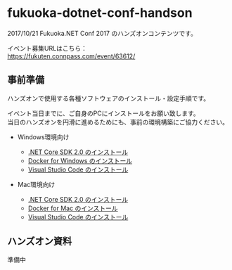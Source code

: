 # fukuoka-dotnet-conf-handson

2017/10/21 Fukuoka.NET Conf 2017 のハンズオンコンテンツです。

イベント募集URLはこちら：  
<https://fukuten.connpass.com/event/63612/>


## 事前準備

ハンズオンで使用する各種ソフトウェアのインストール・設定手順です。

イベント当日までに、ご自身のPCにインストールをお願い致します。  
当日のハンズオンを円滑に進めるためにも、事前の環境構築にご協力ください。

* Windows環境向け
  * [.NET Core SDK 2.0 のインストール](./1_preparation/win_install_dotnetcoresdk.md)
  * [Docker for Windows のインストール](./1_preparation/win_install_docker.md)
  * [Visual Studio Code のインストール](./1_preparation/win_install_visualstudiocode.md)

* Mac環境向け
  * [.NET Core SDK 2.0 のインストール](./1_preparation/mac_install_dotnetcoresdk.md)
  * [Docker for Mac のインストール](./1_preparation/mac_install_docker.md)
  * [Visual Studio Code のインストール](./1_preparation/mac_install_visualstudiocode.md)


## ハンズオン資料

準備中
